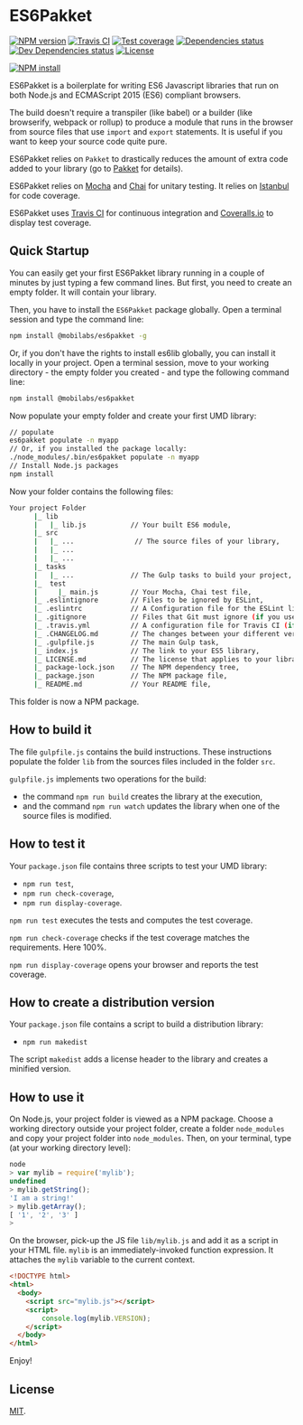 # ES6Pakket

[![NPM version][npm-image]][npm-url]
[![Travis CI][travis-image]][travis-url]
[![Test coverage][coveralls-image]][coveralls-url]
[![Dependencies status][dependencies-image]][dependencies-url]
[![Dev Dependencies status][devdependencies-image]][devdependencies-url]
[![License][license-image]](LICENSE.md)
<!--- [![node version][node-image]][node-url] -->

[![NPM install][npm-install-image]][npm-install-url]

ES6Pakket is a boilerplate for writing ES6 Javascript libraries that run on both Node.js and ECMAScript 2015 (ES6) compliant browsers.

The build doesn't require a transpiler (like babel) or a builder (like browserify, webpack or rollup) to produce a module that runs in the browser from source files that use `import` and `export` statements. It is useful if you want to keep your source code quite pure.

ES6Pakket relies on `Pakket` to drastically reduces the amount of extra code added to your library (go to [Pakket](https://www.npmjs.com/package/pakket) for details).

ES6Pakket relies on [Mocha](https://mochajs.org) and [Chai](http://chaijs.com) for unitary testing. It relies on [Istanbul](https://gotwarlost.github.io/istanbul/) for code coverage.

ES6Pakket uses [Travis CI](https://travis-ci.org) for continuous integration and [Coveralls.io](https://coveralls.io) to display test coverage.


## Quick Startup

You can easily get your first ES6Pakket library running in a couple of minutes by just typing a few command lines. But first, you need to create an empty folder. It will contain your library.

Then, you have to install the `ES6Pakket` package globally. Open a terminal session and type the command line:

```bash
npm install @mobilabs/es6pakket -g
```

Or, if you don't have the rights to install es6lib globally, you can install it locally in your project. Open a terminal session, move to your working directory - the empty folder you created - and type the following command line:

```bash
npm install @mobilabs/es6pakket
```

Now populate your empty folder and create your first UMD library:

```bash
// populate
es6pakket populate -n myapp
// Or, if you installed the package locally:
./node_modules/.bin/es6pakket populate -n myapp
// Install Node.js packages
npm install
```

Now your folder contains the following files:

```bash
Your project Folder
      |_ lib
      |   |_ lib.js           // Your built ES6 module,
      |_ src
      |   |_ ...               // The source files of your library,
      |   |_ ...
      |   |_ ...
      |_ tasks
      |   |_ ...              // The Gulp tasks to build your project,
      |_  test
      |     |_ main.js        // Your Mocha, Chai test file,
      |_ .eslintignore        // Files to be ignored by ESLint,
      |_ .eslintrc            // A Configuration file for the ESLint linter tool (if you use it),
      |_ .gitignore           // Files that Git must ignore (if you use git),
      |_ .travis.yml          // A configuration file for Travis CI (if you use it),
      |_ .CHANGELOG.md        // The changes between your different versions,
      |_ .gulpfile.js         // The main Gulp task,
      |_ index.js             // The link to your ES5 library,
      |_ LICENSE.md           // The license that applies to your library (here MIT),
      |_ package-lock.json    // The NPM dependency tree,
      |_ package.json         // The NPM package file,
      |_ README.md            // Your README file,
```

This folder is now a NPM package.


## How to build it

The file `gulpfile.js` contains the build instructions. These instructions populate the folder `lib` from the sources files included in the folder `src`.

`gulpfile.js` implements two operations for the build:
  * the command `npm run build` creates the library at the execution,
  * and the command `npm run watch` updates the library when one of the source files is modified.


## How to test it

Your `package.json` file contains three scripts to test your UMD library:

  * `npm run test`,
  * `npm run check-coverage`,
  * `npm run display-coverage`.

`npm run test` executes the tests and computes the test coverage.

`npm run check-coverage` checks if the test coverage matches the requirements. Here 100%.

`npm run display-coverage` opens your browser and reports the test coverage.


## How to create a distribution version

Your `package.json` file contains a script to build a distribution library:

  * `npm run makedist`

The script `makedist` adds a license header to the library and creates a minified version.


## How to use it

On Node.js, your project folder is viewed as a NPM package. Choose a working directory outside your project folder, create a folder `node_modules` and copy your project folder into `node_modules`. Then, on your terminal, type (at your working directory level):

```js
node
> var mylib = require('mylib');
undefined
> mylib.getString();
'I am a string!'
> mylib.getArray();
[ '1', '2', '3' ]
>
```

On the browser, pick-up the JS file `lib/mylib.js` and add it as a script in your HTML file. `mylib` is an immediately-invoked function expression. It attaches the `mylib` variable to the current context.

```html
<!DOCTYPE html>
<html>
  <body>
    <script src="mylib.js"></script>
    <script>
    	console.log(mylib.VERSION);
    </script>
  </body>
</html>
```

Enjoy!

## License

[MIT](LICENSE.md).

<!--- URls -->

[npm-image]: https://img.shields.io/npm/v/@mobilabs/es6pakket.svg?style=flat-square
[npm-install-image]: https://nodei.co/npm/@mobilabs/es6pakket.png?compact=true
[node-image]: https://img.shields.io/badge/node.js-%3E=_0.10-green.svg?style=flat-square
[download-image]: https://img.shields.io/npm/dm/@mobilabs/es6pakket.svg?style=flat-square
[travis-image]: https://img.shields.io/travis/jclo/es6pakket.svg?style=flat-square
[coveralls-image]: https://img.shields.io/coveralls/jclo/es6pakket/master.svg?style=flat-square
[dependencies-image]: https://david-dm.org/jclo/es6pakket/status.svg?theme=shields.io
[devdependencies-image]: https://david-dm.org/jclo/es6pakket/dev-status.svg?theme=shields.io
[license-image]: https://img.shields.io/npm/l/@mobilabs/es6pakket.svg?style=flat-square

[npm-url]: https://www.npmjs.com/package/@mobilabs/es6pakket
[npm-install-url]: https://nodei.co/npm/@mobilabs/es6pakket
[node-url]: http://nodejs.org/download
[download-url]: https://www.npmjs.com/package/@mobilabs/es6pakket
[travis-url]: https://travis-ci.org/jclo/es6pakket
[coveralls-url]: https://coveralls.io/github/jclo/es6pakket?branch=master
[dependencies-url]: https://david-dm.org/jclo/es6pakket
[devdependencies-url]: https://david-dm.org/jclo/es6pakket?type=dev
[license-url]: http://opensource.org/licenses/MIT
